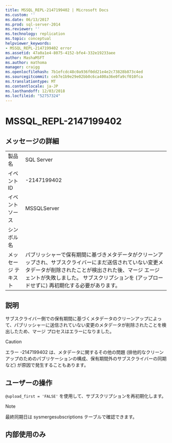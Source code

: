 ```yaml
---
title: MSSQL_REPL-2147199402 | Microsoft Docs
ms.custom: ''
ms.date: 06/13/2017
ms.prod: sql-server-2014
ms.reviewer: ''
ms.technology: replication
ms.topic: conceptual
helpviewer_keywords:
- MSSQL_REPL-2147199402 error
ms.assetid: 47a0a1e4-8075-4152-bfe4-332e19233aee
author: MashaMSFT
ms.author: mathoma
manager: craigg
ms.openlocfilehash: 7b1efcdc48c0a936f0dd21e4e2c73828b873c4ed
ms.sourcegitcommit: ceb7e1b9e29e02bb0c6ca400a36e0fa9cf010fca
ms.translationtype: MT
ms.contentlocale: ja-JP
ms.lasthandoff: 12/03/2018
ms.locfileid: "52757324"
---
```

# <a name="mssqlrepl-2147199402"></a>MSSQL_REPL-2147199402
    
## <a name="message-details"></a>メッセージの詳細  
  
|||  
|-|-|  
|製品名|SQL Server|  
|イベント ID|-2147199402|  
|イベント ソース|MSSQLServer|  
|シンボル名||  
|メッセージ テキスト|パブリッシャーで保有期間に基づきメタデータがクリーンアップされ、サブスクライバーにまだ送信されていない変更メタデータが削除されたことが検出された後、マージ エージェントが失敗しました。 サブスクリプションを (アップロードせずに) 再初期化する必要があります。|  
  
## <a name="explanation"></a>説明  
 サブスクライバー側での保有期間に基づくメタデータのクリーンアップによって、パブリッシャーに送信されていない変更のメタデータが削除されたことを検出したため、マージ プロセスはエラーになりました。  
  
> [!CAUTION]  
>  エラー -2147199402 は、メタデータに関するその他の問題 (排他的なクリーンアップのためのパブリケーションの構成、保有期間外のサブスクライバーの同期など) が原因で発生することもあります。  
  
## <a name="user-action"></a>ユーザーの操作  
 `@upload_first = 'FALSE'` を使用して、サブスクリプションを再初期化します。  
  
> [!NOTE]  
>  最終同期日は sysmergesubscriptions テーブルで確認できます。  
  
## <a name="internal-only"></a>内部使用のみ  
  
